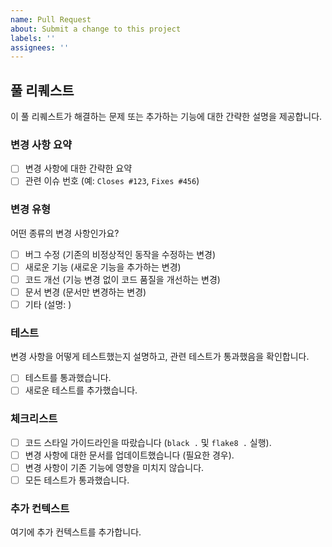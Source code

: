```yaml
---
name: Pull Request
about: Submit a change to this project
labels: ''
assignees: ''
---
```


## 풀 리퀘스트

이 풀 리퀘스트가 해결하는 문제 또는 추가하는 기능에 대한 간략한 설명을 제공합니다.

### 변경 사항 요약

*   [ ] 변경 사항에 대한 간략한 요약
*   [ ] 관련 이슈 번호 (예: `Closes #123`, `Fixes #456`)

### 변경 유형

어떤 종류의 변경 사항인가요?

*   [ ] 버그 수정 (기존의 비정상적인 동작을 수정하는 변경)
*   [ ] 새로운 기능 (새로운 기능을 추가하는 변경)
*   [ ] 코드 개선 (기능 변경 없이 코드 품질을 개선하는 변경)
*   [ ] 문서 변경 (문서만 변경하는 변경)
*   [ ] 기타 (설명: )

### 테스트

변경 사항을 어떻게 테스트했는지 설명하고, 관련 테스트가 통과했음을 확인합니다.

*   [ ] 테스트를 통과했습니다.
*   [ ] 새로운 테스트를 추가했습니다.

### 체크리스트

*   [ ] 코드 스타일 가이드라인을 따랐습니다 (`black .` 및 `flake8 .` 실행).
*   [ ] 변경 사항에 대한 문서를 업데이트했습니다 (필요한 경우).
*   [ ] 변경 사항이 기존 기능에 영향을 미치지 않습니다.
*   [ ] 모든 테스트가 통과했습니다.

### 추가 컨텍스트

여기에 추가 컨텍스트를 추가합니다.